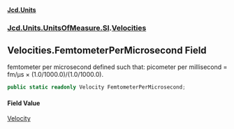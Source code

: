 #### [Jcd.Units](index 'index')
### [Jcd.Units.UnitsOfMeasure.SI](Jcd.Units.UnitsOfMeasure.SI 'Jcd.Units.UnitsOfMeasure.SI').[Velocities](Velocities 'Jcd.Units.UnitsOfMeasure.SI.Velocities')

## Velocities.FemtometerPerMicrosecond Field

femtometer per microsecond defined such that: picometer per millisecond = fm/μs × (1.0/1000.0)/(1.0/1000.0).

```csharp
public static readonly Velocity FemtometerPerMicrosecond;
```

#### Field Value
[Velocity](Velocity 'Jcd.Units.UnitTypes.Velocity')